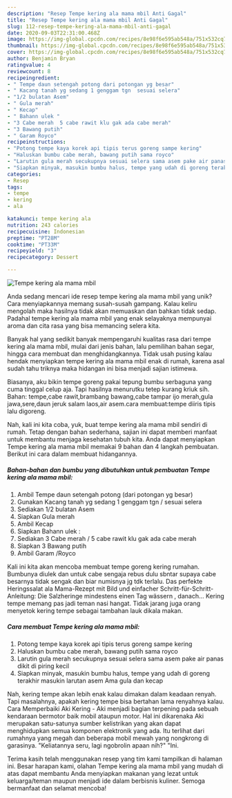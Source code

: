 ```yaml
---
description: "Resep Tempe kering ala mama mbil Anti Gagal"
title: "Resep Tempe kering ala mama mbil Anti Gagal"
slug: 112-resep-tempe-kering-ala-mama-mbil-anti-gagal
date: 2020-09-03T22:31:00.468Z
image: https://img-global.cpcdn.com/recipes/8e98f6e595ab548a/751x532cq70/tempe-kering-ala-mama-mbil-foto-resep-utama.jpg
thumbnail: https://img-global.cpcdn.com/recipes/8e98f6e595ab548a/751x532cq70/tempe-kering-ala-mama-mbil-foto-resep-utama.jpg
cover: https://img-global.cpcdn.com/recipes/8e98f6e595ab548a/751x532cq70/tempe-kering-ala-mama-mbil-foto-resep-utama.jpg
author: Benjamin Bryan
ratingvalue: 4
reviewcount: 8
recipeingredient:
- " Tempe daun setengah potong dari potongan yg besar"
- " Kacang tanah yg sedang 1 genggam tgn  sesuai selera"
- "1/2 bulatan Asem"
- " Gula merah"
- " Kecap"
- " Bahann ulek "
- "3 Cabe merah  5 cabe rawit klu gak ada cabe merah"
- "3 Bawang putih"
- " Garam Royco"
recipeinstructions:
- "Potong tempe kaya korek api tipis terus goreng sampe kering"
- "Haluskan bumbu cabe merah, bawang putih sama royco"
- "Larutin gula merah secukupnya sesuai selera sama asem pake air panas dikit di piring kecil"
- "Siapkan minyak, masukin bumbu halus, tempe yang udah di goreng terakhir masukin larutan asem Ama gula dan kecap"
categories:
- Resep
tags:
- tempe
- kering
- ala

katakunci: tempe kering ala 
nutrition: 243 calories
recipecuisine: Indonesian
preptime: "PT28M"
cooktime: "PT33M"
recipeyield: "3"
recipecategory: Dessert

---
```



![Tempe kering ala mama mbil](https://img-global.cpcdn.com/recipes/8e98f6e595ab548a/751x532cq70/tempe-kering-ala-mama-mbil-foto-resep-utama.jpg)

Anda sedang mencari ide resep tempe kering ala mama mbil yang unik? Cara menyiapkannya memang susah-susah gampang. Kalau keliru mengolah maka hasilnya tidak akan memuaskan dan bahkan tidak sedap. Padahal tempe kering ala mama mbil yang enak selayaknya mempunyai aroma dan cita rasa yang bisa memancing selera kita.

Banyak hal yang sedikit banyak mempengaruhi kualitas rasa dari tempe kering ala mama mbil, mulai dari jenis bahan, lalu pemilihan bahan segar, hingga cara membuat dan menghidangkannya. Tidak usah pusing kalau hendak menyiapkan tempe kering ala mama mbil enak di rumah, karena asal sudah tahu triknya maka hidangan ini bisa menjadi sajian istimewa.

Biasanya, aku bikin tempe goreng pakai tepung bumbu serbaguna yang cuma tinggal celup aja. Tapi hasilnya menurutku tetep kurang kriuk sih. Bahan: tempe,cabe rawit,brambang bawang,cabe tampar ijo merah,gula jawa,sere,daun jeruk salam laos,air asem.cara membuat:tempe diiris tipis lalu digoreng.


Nah, kali ini kita coba, yuk, buat tempe kering ala mama mbil sendiri di rumah. Tetap dengan bahan sederhana, sajian ini dapat memberi manfaat untuk membantu menjaga kesehatan tubuh kita. Anda dapat menyiapkan Tempe kering ala mama mbil memakai 9 bahan dan 4 langkah pembuatan. Berikut ini cara dalam membuat hidangannya.

<!--inarticleads1-->

##### Bahan-bahan dan bumbu yang dibutuhkan untuk pembuatan Tempe kering ala mama mbil:

1. Ambil  Tempe daun setengah potong (dari potongan yg besar)
1. Gunakan  Kacang tanah yg sedang 1 genggam tgn / sesuai selera
1. Sediakan 1/2 bulatan Asem
1. Siapkan  Gula merah
1. Ambil  Kecap
1. Siapkan  Bahann ulek :
1. Sediakan 3 Cabe merah / 5 cabe rawit klu gak ada cabe merah
1. Siapkan 3 Bawang putih
1. Ambil  Garam /Royco


Kali ini kita akan mencoba membuat tempe goreng kering rumahan. Bumbunya diulek dan untuk cabe sengaja rebus dulu sbntar supaya cabe besarnya tidak sengak dan biar numisnya jg tdk terlalu. Das perfekte Heringssalat ala Mama-Rezept mit Bild und einfacher Schritt-für-Schritt-Anleitung: Die Salzheringe mindestens einen Tag wässern , danach… Kering tempe memang pas jadi teman nasi hangat. Tidak jarang juga orang menyetok kering tempe sebagai tambahan lauk dikala makan. 

<!--inarticleads2-->

##### Cara membuat Tempe kering ala mama mbil:

1. Potong tempe kaya korek api tipis terus goreng sampe kering
1. Haluskan bumbu cabe merah, bawang putih sama royco
1. Larutin gula merah secukupnya sesuai selera sama asem pake air panas dikit di piring kecil
1. Siapkan minyak, masukin bumbu halus, tempe yang udah di goreng terakhir masukin larutan asem Ama gula dan kecap


Nah, kering tempe akan lebih enak kalau dimakan dalam keadaan renyah. Tapi masalahnya, apakah kering tempe bisa bertahan lama renyahnya kalau. Cara Memperbaiki Aki Kering - Aki menjadi bagian terpening pada sebuah kendaraan bermotor baik mobil ataupun motor. Hal ini dikarenaka Aki merupakan satu-satunya sumber kelistrikan yang akan dapat menghidupkan semua komponen elektronik yang ada. Itu terlihat dari rumahnya yang megah dan beberapa mobil mewah yang nongkrong di garasinya. &#34;Keliatannya seru, lagi ngobrolin apaan nih?&#34; &#34;Ini. 

Terima kasih telah menggunakan resep yang tim kami tampilkan di halaman ini. Besar harapan kami, olahan Tempe kering ala mama mbil yang mudah di atas dapat membantu Anda menyiapkan makanan yang lezat untuk keluarga/teman maupun menjadi ide dalam berbisnis kuliner. Semoga bermanfaat dan selamat mencoba!
